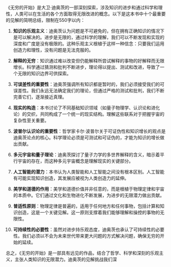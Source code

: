 《无穷的开始》是大卫·迪奥茨的一部深刻探索，涉及知识的进步和通过科学和理性，人类可以在生活的各个方面取得无限改进的概念。以下是这本书中十个最重要的见解的简明总结，限制在550字以内：

1. **知识的乐观主义**：迪奥茨认为问题是不可避免的，但在拥有正确知识的情况下是可以解决的。进步是无限的，通过科学的理解，我们可以不断发现和实现的深度和广度是没有极限的。这种乐观主义根植于这样一种信念：只要我们运用创造力和理性，没有问题是无法克服的。

2. **解释的无穷**：知识通过难以改变但仍能解释所尝试解释的事物的好解释而无限增长。科学通过猜测和批判不断进步，理论得以提出、测试和改进，导致了一个无限的知识边界可供探索。

3. **可误差性的重要性**：迪奥茨强调所有知识都是暂时的，我们必须接受我们的可误差性。我们永远无法确定我们的理论，但通过严格的测试和批判，我们不断完善它们，逐渐接近真理。

4. **现实的构造**：本书讨论了不同基础知识领域（如量子物理学、认识论和进化论）的交织，共同构成了一个统一的现实结构。理解这些联系对于把握宇宙的复杂性至关重要。

5. **波普尔认识论的重要性**：哲学家卡尔·波普尔关于可证伪性和知识增长的观点是迪奥茨论点的核心。科学理论必须是可测试和可证伪的，才能为知识的增长做出贡献。

6. **多元宇宙和量子理论**：迪奥茨探讨了量子力学的多世界解释的含义，暗示着平行宇宙的存在，而这种多元宇宙概念是理解现实的关键部分。

7. **人工智能的潜力**：本书认为人类智能和人工智能之间没有根本区别。人工智能有可能实现知识创造，其发展应被视为人类创造力的延伸。

8. **美学和道德的作用**：美学和道德价值并非任意的，而是根植于物理定律和宇宙的本质中。它们通过文化和生物进化不断发展，为进步的无限潜力做出贡献。

9. **普适性原则**：物理定律是普遍的，适用于任何地方和任何事物，包括计算和知识创造，这是一个关键见解。这一原则支撑着我们能够理解和操控的事物的无限性。

10. **可持续性的必要性**：虽然对进步持乐观态度，迪奥茨也承认了可持续性的必要性。我们必须以不会为未来世代带来更大问题的方式解决问题，确保无穷的开始的延续。

总之，《无穷的开始》是一部具有远见的作品，结合了哲学、科学和深刻的乐观主义，主张人类知识的无限潜力。迪奥茨的见解挑战我们深